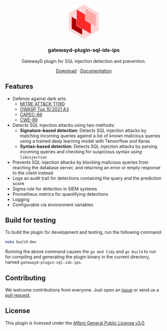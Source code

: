 <p align="center">
  <!-- <a href="https://gatewayd.io/docs/plugins/gatewayd-plugin-sql-ids-ips"> -->
    <picture>
      <img alt="gatewayd-plugin-sql-ids-ips-logo" src="https://github.com/gatewayd-io/gatewayd-plugin-sql-ids-ips/blob/main/assets/gatewayd-plugin-sql-ids-ips-logo.png" width="96" />
    </picture>
  <!-- </a> -->
  <h3 align="center">gatewayd-plugin-sql-ids-ips</h3>
  <p align="center">GatewayD plugin for SQL injection detection and prevention.</p>
</p>

<p align="center">
    <a href="https://github.com/gatewayd-io/gatewayd-plugin-sql-ids-ips/releases">Download</a> ·
    <a href="https://docs.gatewayd.io/plugins/gatewayd-plugin-sql-ids-ips">Documentation</a>
</p>

## Features

- Defense against dark arts:
  - [MITRE ATT&CK T1190](https://attack.mitre.org/techniques/T1190/)
  - [OWASP Top 10:2021 A3](https://owasp.org/Top10/A03_2021-Injection/)
  - [CAPEC-66](https://capec.mitre.org/data/definitions/66.html)
  - [CWE-89](https://cwe.mitre.org/data/definitions/89.html)
- Detects SQL injection attacks using two methods:
  - **Signature-based detection**: Detects SQL injection attacks by matching incoming queries against a list of known malicious queries using a trained deep learning model with Tensorflow and Keras
  - **Syntax-based detection**: Detects SQL injection attacks by parsing incoming queries and checking for suspicious syntax using `libinjection`
- Prevents SQL injection attacks by blocking malicious queries from reaching the database server, and returning an error or empty response to the client instead
- Logs an audit trail for detections containing the query and the prediction score
- Sigma rule for detection in SIEM systems
- Prometheus metrics for quantifying detections
- Logging
- Configurable via environment variables

## Build for testing

To build the plugin for development and testing, run the following command:

```bash
make build-dev
```

Running the above command causes the `go mod tidy` and `go build` to run for compiling and generating the plugin binary in the current directory, named `gatewayd-plugin-sql-ids-ips`.

<!--
## Sentry

This plugin uses [Sentry](https://sentry.io) for error tracking. Sentry can be configured using the `SENTRY_DSN` environment variable. If `SENTRY_DSN` is not set, Sentry will not be used. -->

## Contributing

We welcome contributions from everyone.<!-- Please read our [contributing guide](https://gatewayd-io.github.io/CONTIBUTING.md) for more details.--> Just open an [issue](https://github.com/gatewayd-io/gatewayd-plugin-sql-ids-ips/issues) or send us a [pull request](https://github.com/gatewayd-io/gatewayd-plugin-sql-ids-ips/pulls).

## License

This plugin is licensed under the [Affero General Public License v3.0](https://github.com/gatewayd-io/gatewayd-plugin-sql-ids-ips/blob/main/LICENSE).

